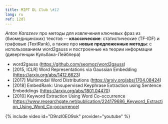 ```yaml
---
title: MIPT DL Club \#12
lang: ru
ref: 12dl
---
```


_Anton Karazeev_ про методы для извлечения ключевых фраз из (биомедицинских) текстов -- **классические**: статистические (TF-IDF) и графовые (TextRank), а также про **новые предложенные методы**: с использованием word2gauss и построенные на теории информации (дивергенции Кульбака-Лейблера)

- word2gauss (https://github.com/seomoz/word2gauss)
- [2015, ICLR] Word Representations via Gaussian Embedding (https://arxiv.org/abs/1412.6623)
- [2017] Multimodal Word Distributions (https://arxiv.org/abs/1704.08424)
- [2018] EmbedRank: Unsupervised Keyphrase Extraction using Sentence Embeddings (https://arxiv.org/abs/1801.04470)
- [2010] Keyword Extraction Using Word Co-occurrence (https://www.researchgate.net/publication/224179686_Keyword_Extraction_Using_Word_Co-occurrence)

{% include video id="D9nzI0EO9ok" provider="youtube" %}
